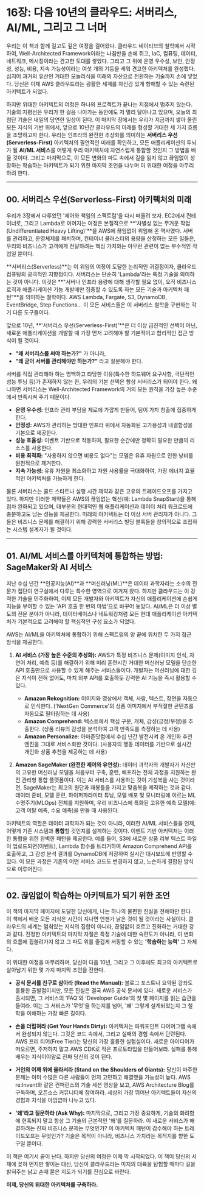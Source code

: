 # 16장: 다음 10년의 클라우드: 서버리스, AI/ML, 그리고 그 너머

우리는 이 책과 함께 길고도 깊은 여정을 걸어왔다. 클라우드 네이티브의 철학에서 시작하여, Well-Architected Framework이라는 나침반을 손에 쥐고, IaC, 컴퓨팅, 데이터, 네트워크, 메시징이라는 견고한 토대를 쌓았다. 그리고 그 위에 운영 우수성, 보안, 안정성, 성능, 비용, 지속 가능성이라는 여섯 개의 기둥을 세워 견고한 아키텍처를 완성했다. 심지어 과거의 유산인 거대한 모놀리식을 미래의 자산으로 전환하는 기술까지 손에 넣었다. 당신은 이제 AWS 클라우드라는 광활한 세계를 자신감 있게 항해할 수 있는 숙련된 아키텍트가 되었다.

하지만 위대한 아키텍트의 여정은 하나의 프로젝트가 끝나는 지점에서 멈추지 않는다. 기술의 지평선은 우리가 한 걸음 나아가는 동안에도 저 멀리 달아나고 있으며, 오늘의 최첨단 기술은 내일의 당연한 일상이 된다. 이 마지막 장에서는 우리가 지금까지 쌓아 올린 모든 지식의 기반 위에서, 앞으로 10년간 클라우드의 미래를 형성할 거대한 세 가지 흐름을 조망하고자 한다. 우리는 인프라의 완전한 추상화를 의미하는 **서버리스 우선(Serverless-First)** 아키텍처의 필연적인 미래를 확인하고, 모든 애플리케이션의 두뇌가 될 **AI/ML 서비스**를 어떻게 우리 아키텍처에 자연스럽게 통합할 것인지 그 방법을 배울 것이다. 그리고 마지막으로, 이 모든 변화의 파도 속에서 길을 잃지 않고 끊임없이 성장하는 학습하는 아키텍트가 되기 위한 마지막 조언을 나누며 이 위대한 여정을 마무리하려 한다.

---

## 00. 서버리스 우선(Serverless-First) 아키텍처의 미래

우리가 3장에서 다루었던 '제어와 책임의 스펙트럼'을 다시 떠올려 보자. EC2에서 컨테이너로, 그리고 Lambda로 이어지는 여정은 본질적으로 **'차별성 없는 무거운 작업(Undifferentiated Heavy Lifting)'**을 AWS에 끊임없이 위임해 온 역사였다. 서버를 관리하고, 운영체제를 패치하며, 컨테이너 클러스터의 용량을 산정하는 모든 일들은, 우리의 비즈니스가 고객에게 전달하려는 핵심 가치와는 아무런 관련이 없는 부수적인 작업일 뿐이다.

**서버리스(Serverless)**는 이 위임의 여정이 도달한 논리적인 귀결점이자, 클라우드 컴퓨팅의 궁극적인 지향점이다. 서버리스는 단순히 'Lambda'라는 특정 기술을 의미하는 것이 아니다. 이것은 **"서버나 인프라 용량에 대해 생각할 필요 없이, 오직 비즈니스 로직과 애플리케이션 기능 개발에만 집중할 수 있도록 하는 모든 기술과 아키텍처 패턴"**을 의미하는 철학이다. AWS Lambda, Fargate, S3, DynamoDB, EventBridge, Step Functions... 이 모든 서비스들은 이 서버리스 철학을 구현하는 각기 다른 도구들이다.

앞으로 10년, **'서버리스 우선(Serverless-First)'**은 더 이상 급진적인 선택이 아닌, 새로운 애플리케이션을 개발할 때 가장 먼저 고려해야 할 기본적이고 합리적인 접근 방식이 될 것이다.

* **"왜 서버리스를 써야 하는가?"** 가 아니라,
* **"왜 굳이 서버를 관리해야만 하는가?"** 라고 질문해야 한다.

서버를 직접 관리해야 하는 명백하고 타당한 이유(특수한 하드웨어 요구사항, 극단적인 성능 튜닝 등)가 존재하지 않는 한, 우리의 기본 선택은 항상 서버리스가 되어야 한다. 왜냐하면 서버리스는 Well-Architected Framework의 거의 모든 원칙을 가장 높은 수준에서 만족시켜 주기 때문이다.

* **운영 우수성:** 인프라 관리 부담을 제로에 가깝게 만들어, 팀이 가치 창출에 집중하게 한다.
* **안정성:** AWS가 관리하는 방대한 인프라 위에서 자동화된 고가용성과 내결함성을 기본으로 제공한다.
* **성능 효율성:** 이벤트 기반으로 작동하여, 필요한 순간에만 정확히 필요한 만큼의 리소스를 사용한다.
* **비용 최적화:** "사용하지 않으면 비용도 없다"는 모델은 유휴 자원으로 인한 낭비를 원천적으로 제거한다.
* **지속 가능성:** 유휴 자원을 최소화하고 자원 사용률을 극대화하여, 가장 에너지 효율적인 아키텍처를 가능하게 한다.

물론 서버리스는 콜드 스타트나 실행 시간 제약과 같은 고유의 트레이드오프를 가지고 있다. 하지만 이러한 제약들은 AWS의 끊임없는 혁신(예: Lambda SnapStart)을 통해 점차 완화되고 있으며, 대부분의 현대적인 웹 애플리케이션과 데이터 처리 워크로드에 충분하고도 남는 성능을 제공한다. 미래의 아키텍트는 더 이상 서버 관리자가 아니다. 그들은 비즈니스 문제를 해결하기 위해 강력한 서버리스 빌딩 블록들을 창의적으로 조립하는 시스템 설계자가 될 것이다.

---

## 01. AI/ML 서비스를 아키텍처에 통합하는 방법: SageMaker와 AI 서비스

지난 수십 년간 **인공지능(AI)**과 **머신러닝(ML)**은 데이터 과학자라는 소수의 전문가 집단이 연구실에서 다루는 특수한 영역으로 여겨져 왔다. 하지만 클라우드는 이 강력한 기술을 민주화하여, 이제 모든 개발자와 아키텍트가 자신의 애플리케이션에 손쉽게 지능을 부여할 수 있는 'API 호출 한 번의 마법'으로 바꾸어 놓았다. AI/ML은 더 이상 별도의 전문 분야가 아니라, 데이터베이스나 네트워킹처럼 모든 현대 애플리케이션 아키텍처가 기본적으로 고려해야 할 핵심적인 구성 요소가 되었다.

AWS는 AI/ML을 아키텍처에 통합하기 위해 스펙트럼의 양 끝에 위치한 두 가지 접근 방식을 제공한다.

1.  **AI 서비스 (가장 높은 수준의 추상화):**
    AWS가 특정 비즈니스 문제(이미지 인식, 자연어 처리, 예측 등)를 해결하기 위해 미리 훈련시킨 거대한 머신러닝 모델을 단순한 API 호출만으로 사용할 수 있게 해주는 서비스들이다. 개발자는 머신러닝에 대한 깊은 지식이 전혀 없어도, 마치 외부 API를 호출하듯 강력한 AI 기능을 즉시 활용할 수 있다.

    * **Amazon Rekognition:** 이미지와 영상에서 객체, 사람, 텍스트, 장면을 자동으로 인식한다. ('NextGen Commerce'의 상품 이미지에서 부적절한 콘텐츠를 자동으로 필터링하는 데 사용)
    * **Amazon Comprehend:** 텍스트에서 핵심 구문, 개체, 감성(긍정/부정)을 추출한다. (상품 리뷰의 감성을 분석하여 고객 만족도를 측정하는 데 사용)
    * **Amazon Personalize:** 아마존닷컴에서 수십 년간 발전시켜 온 개인화 추천 엔진을 그대로 서비스화한 것이다. (사용자의 행동 데이터를 기반으로 실시간 개인화 상품 추천을 제공하는 데 사용)

2.  **Amazon SageMaker (완전한 제어와 유연성):**
    데이터 과학자와 개발자가 자신만의 고유한 머신러닝 모델을 처음부터 구축, 훈련, 배포하는 전체 과정을 지원하는 완전 관리형 통합 플랫폼이다. 이는 AI 서비스를 사용하는 것이 기성복을 사는 것이라면, SageMaker는 최고의 원단과 재봉틀을 가지고 맞춤복을 제작하는 것과 같다. 데이터 준비, 모델 훈련, 하이퍼파라미터 튜닝, 모델 배포 및 모니터링에 이르는 ML 수명주기(MLOps) 전체를 지원하며, 우리 비즈니스에 특화된 고유한 예측 모델(예: 고객 이탈 예측, 수요 예측)을 만들 때 사용된다.

아키텍트의 역할은 데이터 과학자가 되는 것이 아니라, 이러한 AI/ML 서비스들을 언제, 어떻게 기존 시스템과 **통합**할 것인지를 설계하는 것이다. 이벤트 기반 아키텍처는 이러한 통합을 위한 완벽한 패턴을 제공한다. 예를 들어, S3에 새로운 상품 리뷰 텍스트 파일이 업로드되면(이벤트), Lambda 함수를 트리거하여 Amazon Comprehend API를 호출하고, 그 감성 분석 결과를 DynamoDB에 저장하여 실시간 대시보드에 반영할 수 있다. 이 모든 과정은 기존의 어떤 서비스 코드도 변경하지 않고, 느슨하게 결합된 방식으로 이루어진다.

---

## 02. 끊임없이 학습하는 아키텍트가 되기 위한 조언

이 책의 마지막 페이지에 도달한 당신에게, 나는 하나의 불편한 진실을 전해야만 한다. 이 책에서 배운 모든 지식은 시간이 지나면 언젠가 낡은 것이 될 것이라는 사실이다. 클라우드의 세계는 멈춰있는 지식의 집합이 아니라, 끊임없이 흐르고 진화하는 거대한 강과 같다. 진정한 아키텍트의 마지막 자질은 특정 기술에 대한 숙련도가 아니라, 이 변화의 흐름에 휩쓸려가지 않고 그 파도 위를 즐겁게 서핑할 수 있는 **'학습하는 능력'** 그 자체다.

이 위대한 여정을 마무리하며, 당신이 다음 10년, 그리고 그 이후에도 최고의 아키텍트로 살아남기 위한 몇 가지 마지막 조언을 전한다.

* **공식 문서를 친구로 삼아라 (Read the Manual):** 블로그 포스트나 요약된 강좌도 훌륭한 출발점이지만, 모든 진실은 결국 AWS 공식 문서에 있다. 새로운 서비스가 출시되면, 그 서비스의 'FAQ'와 'Developer Guide'의 첫 몇 페이지를 읽는 습관을 들여라. 이는 그 서비스가 '무엇'을 하는지를 넘어, '왜' 그렇게 설계되었는지 그 철학을 이해하는 가장 빠른 길이다.

* **손을 더럽혀라 (Get Your Hands Dirty):** 아키텍처는 파워포인트 다이어그램 속에서 완성되지 않는다. 그것은 코드 속에서, 그리고 실패의 경험 속에서 단련된다. AWS 프리 티어(Free Tier)는 당신의 가장 훌륭한 실험실이다. 새로운 아이디어가 떠오르면, 주저하지 말고 AWS CDK로 작은 프로토타입을 만들어보라. 실패를 통해 배우는 지식이야말로 진짜 당신의 것이 된다.

* **거인의 어깨 위에 올라서라 (Stand on the Shoulders of Giants):** 당신이 마주한 문제는 이미 수많은 다른 사람들이 먼저 고민하고 해결했을 가능성이 높다. AWS re:Invent와 같은 컨퍼런스의 기술 세션 영상을 보고, AWS Architecture Blog를 구독하며, 오픈소스 커뮤니티에 참여하라. 세상의 가장 뛰어난 아키텍트들이 자신의 경험과 지식을 아낌없이 나누고 있다.

* **'왜'라고 질문하라 (Ask Why):** 마지막으로, 그리고 가장 중요하게, 기술의 화려함에 현혹되지 말고 항상 그 기술의 근본적인 '왜'를 질문하라. 이 새로운 서비스가 해결하려는 진짜 비즈니스 문제는 무엇인가? 이 아키텍처 패턴이 감수해야 하는 트레이드오프는 무엇인가? 기술은 목적이 아니라, 비즈니스 가치라는 목적지를 향한 도구일 뿐이다.

이 책은 여기서 끝이 난다. 하지만 당신의 여정은 이제 막 시작되었다. 이 책이 당신의 서재에 꽂혀 먼지만 쌓이는 대신, 당신이 클라우드라는 미지의 대륙을 탐험할 때마다 길을 밝혀주는 낡고 손때 묻은 지도가 되기를 진심으로 바란다.

**이제, 당신의 위대한 아키텍처를 구축하라.**